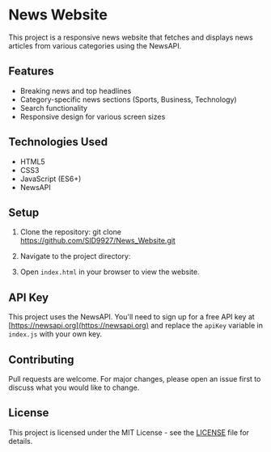 # News Website

This project is a responsive news website that fetches and displays news articles from various categories using the NewsAPI.

## Features

- Breaking news and top headlines
- Category-specific news sections (Sports, Business, Technology)
- Search functionality
- Responsive design for various screen sizes

## Technologies Used

- HTML5
- CSS3
- JavaScript (ES6+)
- NewsAPI

## Setup

1. Clone the repository:
   git clone https://github.com/SID9927/News_Website.git

2.  Navigate to the project directory:

3. Open `index.html` in your browser to view the website.

## API Key

This project uses the NewsAPI. You'll need to sign up for a free API key at [https://newsapi.org](https://newsapi.org) and replace the `apiKey` variable in `index.js` with your own key.

## Contributing

Pull requests are welcome. For major changes, please open an issue first to discuss what you would like to change.

## License
This project is licensed under the MIT License - see the [LICENSE](LICENSE) file for details.
